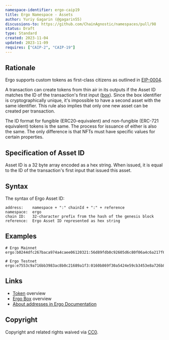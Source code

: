 ```yaml
---
namespace-identifier: ergo-caip19
title: Ergo Namespace - Assets
author: Yuriy Gagarin (@gagarin55)
discussions-to: https://github.com/ChainAgnostic/namespaces/pull/98
status: Draft
type: Standard
created: 2023-11-04
updated: 2023-11-09
requires: ["CAIP-2", "CAIP-19"]
---
```


## Rationale

Ergo supports custom tokens as first-class citizens as outlined in [EIP-0004].

A transaction can create tokens from thin air in its outputs if the Asset ID matches the ID of the transaction's first input ([box]). Since the box identifier is cryptographically unique, it's impossible to have a second asset with the same identifier. This rule also implies that only one new asset can be created per transaction.

The ID format for fungible (ERC20-equivalent) and non-fungible (ERC-721
equivalent) tokens is the same.  The process for issuance of either is also the
same. The only difference is that NFTs must have specific values for certain
properties.

## Specification of Asset ID

Asset ID is a 32 byte array encoded as a hex string. When
issued, it is equal to the ID of the transaction's first input that issued this
asset.

## Syntax

The syntax of Ergo Asset ID:

```
address:    namespace + ":" chainId + ":" + reference
namespace:  ergo
chain ID:   32-character prefix from the hash of the genesis block
reference:  Ergo Asset ID represented as hex string
```

## Examples

```
# Ergo Mainnet
ergo:b0244dfc267baca974a4caee06120321:56d89fdb0c92605d6c80f06a4c6a217f62bdc5695776f916daeabd708683f60d

# Ergo Testnet
ergo:e7553c9a716bb3983ac8b0c21689a1f3:0160b869f30a5424e59cb3453e8a726b81fe83761d02ab41829cb7b2e4b624bc

```

## Links

- [Token][token] overview
- [Ergo Box][box] overview
- [About addresses in Ergo Documentation][address format]

[box]: https://docs.ergoplatform.com/dev/data-model/box/
[token]: https://docs.ergoplatform.com/dev/data-model/box/tokens/
[address format]: https://docs.ergoplatform.com/dev/wallet/address/address_types
[EIP-0004]: https://github.com/ergoplatform/eips/blob/master/eip-0004.md

## Copyright

Copyright and related rights waived via [CC0](../LICENSE).

